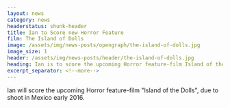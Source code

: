 ```yaml
---
layout: news
category: news
headerstatus: shunk-header
title: Ian to Score new Horror Feature
film: The Island of Dolls
image: /assets/img/news-posts/opengraph/the-island-of-dolls.jpg
image_size: 1
header: /assets/img/news-posts/header/the-island-of-dolls.jpg
heading: Ian is to score the upcoming Horror feature-film Island of the Dolls
excerpt_separator: <!--more-->
---
```


Ian will score the upcoming Horror feature-film "Island of the Dolls", due to shoot in Mexico early 2016.<!--more-->
